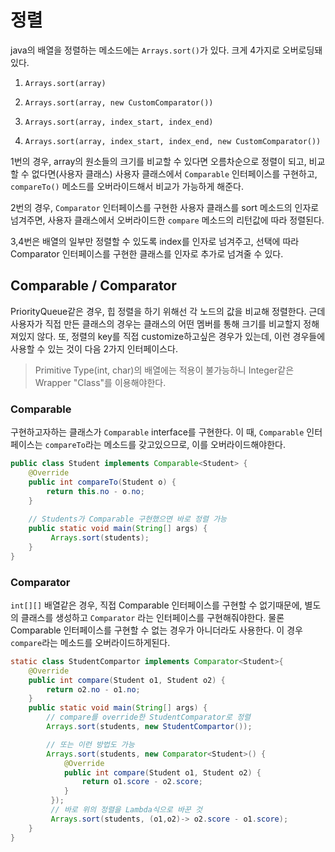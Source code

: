 # 정렬

java의 배열을 정렬하는 메소드에는 `Arrays.sort()`가 있다. 크게 4가지로 오버로딩돼있다.

1. `Arrays.sort(array)`
2. `Arrays.sort(array, new CustomComparator())`

3. `Arrays.sort(array, index_start, index_end)`
4. `Arrays.sort(array, index_start, index_end, new CustomComparator())`



1번의 경우, array의 원소들의 크기를 비교할 수 있다면 오름차순으로 정렬이 되고, 비교할 수 없다면(사용자 클래스) 사용자 클래스에서 `Comparable` 인터페이스를 구현하고, `compareTo()`  메소드를 오버라이드해서 비교가 가능하게 해준다.

2번의 경우, `Comparator` 인터페이스를 구현한 사용자 클래스를 sort 메소드의 인자로 넘겨주면, 사용자 클래스에서 오버라이드한 `compare` 메소드의 리턴값에 따라 정렬된다.

3,4번은 배열의 일부만 정렬할 수 있도록 index를 인자로 넘겨주고, 선택에 따라 Comparator 인터페이스를 구현한 클래스를 인자로 추가로 넘겨줄 수 있다.



## Comparable / Comparator

PriorityQueue같은 경우, 힙 정렬을 하기 위해선 각 노드의 값을 비교해 정렬한다. 근데 사용자가 직접 만든 클래스의 경우는 클래스의 어떤 멤버를 통해 크기를 비교할지 정해져있지 않다. 또, 정렬의 key를 직접 customize하고싶은 경우가 있는데, 이런 경우들에 사용할 수 있는 것이 다음 2가지 인터페이스다.

> Primitive Type(int, char)의 배열에는 적용이 불가능하니 Integer같은 Wrapper "Class"를 이용해야한다.



### Comparable

구현하고자하는 클래스가 `Comparable` interface를 구현한다. 이 때, `Comparable` 인터페이스는 `compareTo`라는 메소드를 갖고있으므로, 이를 오버라이드해야한다.

```java
public class Student implements Comparable<Student> {
    @Override
	public int compareTo(Student o) {
		return this.no - o.no;
	}
    
    // Students가 Comparable 구현했으면 바로 정렬 가능
    public static void main(String[] args) {
		 Arrays.sort(students);
    }    
}


```



### Comparator

`int[][]` 배열같은 경우, 직접 Comparable 인터페이스를 구현할 수 없기때문에, 별도의 클래스를 생성하고 `Comparator` 라는 인터페이스를 구현해줘야한다. 물론 Comparable 인터페이스를 구현할 수 없는 경우가 아니더라도 사용한다. 이 경우 `compare`라는 메소드를 오버라이드하게된다.

```java	
static class StudentCompartor implements Comparator<Student>{
    @Override
    public int compare(Student o1, Student o2) {
        return o2.no - o1.no;
    }
    public static void main(String[] args) {
        // compare를 override한 StudentComparator로 정렬
        Arrays.sort(students, new StudentCompartor());

        // 또는 이런 방법도 가능
        Arrays.sort(students, new Comparator<Student>() {
            @Override
            public int compare(Student o1, Student o2) {
                return o1.score - o2.score;
            }
         });
         // 바로 위의 정렬을 Lambda식으로 바꾼 것
         Arrays.sort(students, (o1,o2)-> o2.score - o1.score);
    }
}

```



